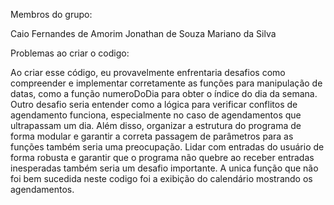 Membros do grupo:

Caio Fernandes de Amorim
Jonathan de Souza Mariano da Silva

Problemas ao criar o codigo:

Ao criar esse código, eu provavelmente enfrentaria desafios como compreender e implementar corretamente 
as funções para manipulação de datas, como a função numeroDoDia para obter o índice do dia da semana. 
Outro desafio seria entender como a lógica para verificar conflitos de agendamento funciona, especialmente 
no caso de agendamentos que ultrapassam um dia. Além disso, organizar a estrutura do programa de forma 
modular e garantir a correta passagem de parâmetros para as funções também seria uma preocupação. Lidar 
com entradas do usuário de forma robusta e garantir que o programa não quebre ao receber entradas inesperadas 
também seria um desafio importante. A unica função que não foi bem sucedida neste codigo foi a exibição do calendário mostrando os agendamentos.

